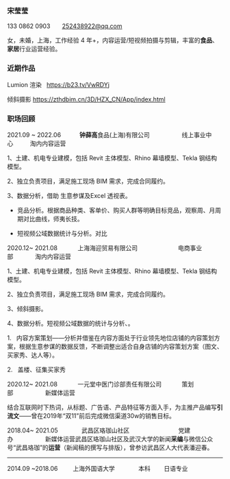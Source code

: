 ### 宋莹莹

133 0862 0903       [252438922@qq.com](mailto:252438922@qq.com)

女，未婚，上海，工作经验 4 年+，内容运营/短视频拍摄与剪辑，丰富的**食品**、**家居**行业运营经验。

### 近期作品

Lumion 渲染   https://b23.tv/VwRDYj

倾斜摄影 https://zthdbim.cn/3D/HZX_CN/App/index.html

### 职场回顾

2021.09 ~ 2022.06           **钟薛高**食品(上海)有限公司                   线上事业中心          淘内内容运营

1、土建、机电专业建模，包括 Revit 主体模型、Rhino 幕墙模型、Tekla 钢结构模型。

2、独立负责项目，满足施工现场 BIM 需求，完成合同履约。

3、数据分析，借助 生意参谋及Excel 透视表。

- 竞品分析。根据商品种类、客单价、购买人群等明确目标竞品，观察周、月周期对比曲线，师夷长技。
  
- 短视频公域数据统计与分析。对比
  

2020.12~ 2021.08            上海海迎贸易有限公司                        电商事业部             淘内内容运营

1、土建、机电专业建模，包括 Revit 主体模型、Rhino 幕墙模型、Tekla 钢结构模型。

2、独立负责项目，满足施工现场 BIM 需求，完成合同履约。

3、倾斜摄影。

4、数据分析。短视频公域数据的统计与分析、。

1.   内容方案策划——分析并借鉴在内容方面处于行业领先地位店铺的内容策划方案，根据生意参谋的数据反馈，不断调整出适合自身店铺的内容策划方案（图文、买家秀、达人等）。

2.   盖楼、征集买家秀

2020.12~ 2021.08            一元堂中医门诊部责任有限公司            策划部                   新媒体运营

结合互联网时下热词，从标题、广告语、产品特征等方面入手，为主推产品编写**引流文**——曾在2019年“双11”前后完成微信渠道30w的销售目标。

2018.04~ 2021.05              武昌区珞珈山社区                             党建办                   新媒体运营武昌区珞珈山社区及武汉大学的新闻**采编**与微信公众号“武昌珞珈”的**运营**（新闻稿的撰写与排版），曾参访武昌区人大代表潘迎春。

---

2014.09 ~2018.06         上海外国语大学              本科        日语专业
